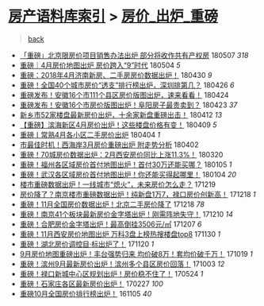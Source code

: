 [房产语料库索引](../../README.md)  > [房价_出炉_重磅](房价_出炉_重磅.md)
====
> [back](../README.md)

- [「重磅」北京限房价项目销售办法出炉 部分将收作共有产权房](http://jkwz.applinzi.com/ittc/7100277413017814027.html#%E3%80%8C%E9%87%8D%E7%A3%85%E3%80%8D%E5%8C%97%E4%BA%AC%E9%99%90%E6%88%BF%E4%BB%B7%E9%A1%B9%E7%9B%AE%E9%94%80%E5%94%AE%E5%8A%9E%E6%B3%95%E5%87%BA%E7%82%89+%E9%83%A8%E5%88%86%E5%B0%86%E6%94%B6%E4%BD%9C%E5%85%B1%E6%9C%89%E4%BA%A7%E6%9D%83%E6%88%BF) 180507 *318* 
- [重磅｜4月房价地图出炉 房价跨入“9”时代](http://jkwz.applinzi.com/ittc/7099214289103750154.html#%E9%87%8D%E7%A3%85%EF%BD%9C4%E6%9C%88%E6%88%BF%E4%BB%B7%E5%9C%B0%E5%9B%BE%E5%87%BA%E7%82%89+%E6%88%BF%E4%BB%B7%E8%B7%A8%E5%85%A5%E2%80%9C9%E2%80%9D%E6%97%B6%E4%BB%A3) 180504 *5* 
- [重磅：2018年4月济南新房、二手房房价数据出炉！](http://jkwz.applinzi.com/ittc/7097683666740446219.html#%E9%87%8D%E7%A3%85%EF%BC%9A2018%E5%B9%B44%E6%9C%88%E6%B5%8E%E5%8D%97%E6%96%B0%E6%88%BF%E3%80%81%E4%BA%8C%E6%89%8B%E6%88%BF%E6%88%BF%E4%BB%B7%E6%95%B0%E6%8D%AE%E5%87%BA%E7%82%89%EF%BC%81) 180430 *9* 
- [重磅！全国40个城市房价“透支”排行榜出炉，深圳排第几？](http://jkwz.applinzi.com/ittc/7096356630105162758.html#%E9%87%8D%E7%A3%85%EF%BC%81%E5%85%A8%E5%9B%BD40%E4%B8%AA%E5%9F%8E%E5%B8%82%E6%88%BF%E4%BB%B7%E2%80%9C%E9%80%8F%E6%94%AF%E2%80%9D%E6%8E%92%E8%A1%8C%E6%A6%9C%E5%87%BA%E7%82%89%EF%BC%8C%E6%B7%B1%E5%9C%B3%E6%8E%92%E7%AC%AC%E5%87%A0%EF%BC%9F) 180426 *6* 
- [重磅发布！安徽16个市111个县区房价版图出炉，速来看看！](http://jkwz.applinzi.com/ittc/7095526253190972423.html#%E9%87%8D%E7%A3%85%E5%8F%91%E5%B8%83%EF%BC%81%E5%AE%89%E5%BE%BD16%E4%B8%AA%E5%B8%82111%E4%B8%AA%E5%8E%BF%E5%8C%BA%E6%88%BF%E4%BB%B7%E7%89%88%E5%9B%BE%E5%87%BA%E7%82%89%EF%BC%8C%E9%80%9F%E6%9D%A5%E7%9C%8B%E7%9C%8B%EF%BC%81) 180424  
- [重磅发布！安徽16个市房价版图出炉！阜阳房子最贵卖到？](http://jkwz.applinzi.com/ittc/7095248655391130634.html#%E9%87%8D%E7%A3%85%E5%8F%91%E5%B8%83%EF%BC%81%E5%AE%89%E5%BE%BD16%E4%B8%AA%E5%B8%82%E6%88%BF%E4%BB%B7%E7%89%88%E5%9B%BE%E5%87%BA%E7%82%89%EF%BC%81%E9%98%9C%E9%98%B3%E6%88%BF%E5%AD%90%E6%9C%80%E8%B4%B5%E5%8D%96%E5%88%B0%EF%BC%9F) 180423 *37* 
- [新乡市52家楼盘最新房价出炉，十余家新盘重磅出击！](http://jkwz.applinzi.com/ittc/7090819962266715146.html#%E6%96%B0%E4%B9%A1%E5%B8%8252%E5%AE%B6%E6%A5%BC%E7%9B%98%E6%9C%80%E6%96%B0%E6%88%BF%E4%BB%B7%E5%87%BA%E7%82%89%EF%BC%8C%E5%8D%81%E4%BD%99%E5%AE%B6%E6%96%B0%E7%9B%98%E9%87%8D%E7%A3%85%E5%87%BA%E5%87%BB%EF%BC%81) 180412 *13* 
- [【重磅】滨海新区4月房价出炉！这些楼盘价格有变！](http://jkwz.applinzi.com/ittc/7090011501756941328.html#%E3%80%90%E9%87%8D%E7%A3%85%E3%80%91%E6%BB%A8%E6%B5%B7%E6%96%B0%E5%8C%BA4%E6%9C%88%E6%88%BF%E4%BB%B7%E5%87%BA%E7%82%89%EF%BC%81%E8%BF%99%E4%BA%9B%E6%A5%BC%E7%9B%98%E4%BB%B7%E6%A0%BC%E6%9C%89%E5%8F%98%EF%BC%81) 180409 *5* 
- [重磅丨常熟4月各小区二手房价出炉](http://jkwz.applinzi.com/ittc/7088062153661875210.html#%E9%87%8D%E7%A3%85%E4%B8%A8%E5%B8%B8%E7%86%9F4%E6%9C%88%E5%90%84%E5%B0%8F%E5%8C%BA%E4%BA%8C%E6%89%8B%E6%88%BF%E4%BB%B7%E5%87%BA%E7%82%89) 180404 *1* 
- [市最佳时机！西海岸3月房价重磅出炉 附走势分析](http://jkwz.applinzi.com/ittc/7087384421638603786.html#%E5%B8%82%E6%9C%80%E4%BD%B3%E6%97%B6%E6%9C%BA%EF%BC%81%E8%A5%BF%E6%B5%B7%E5%B2%B83%E6%9C%88%E6%88%BF%E4%BB%B7%E9%87%8D%E7%A3%85%E5%87%BA%E7%82%89+%E9%99%84%E8%B5%B0%E5%8A%BF%E5%88%86%E6%9E%90) 180402  
- [重磅！70城房价数据出炉：2月西安房价同比上涨11.3%！](http://jkwz.applinzi.com/ittc/7082421935021753361.html#%E9%87%8D%E7%A3%85%EF%BC%8170%E5%9F%8E%E6%88%BF%E4%BB%B7%E6%95%B0%E6%8D%AE%E5%87%BA%E7%82%89%EF%BC%9A2%E6%9C%88%E8%A5%BF%E5%AE%89%E6%88%BF%E4%BB%B7%E5%90%8C%E6%AF%94%E4%B8%8A%E6%B6%A811.3%25%EF%BC%81) 180320  
- [重磅！福州各区域房价首付地图出炉！首付30万还能买哪？](http://jkwz.applinzi.com/ittc/7055016900122133521.html#%E9%87%8D%E7%A3%85%EF%BC%81%E7%A6%8F%E5%B7%9E%E5%90%84%E5%8C%BA%E5%9F%9F%E6%88%BF%E4%BB%B7%E9%A6%96%E4%BB%98%E5%9C%B0%E5%9B%BE%E5%87%BA%E7%82%89%EF%BC%81%E9%A6%96%E4%BB%9830%E4%B8%87%E8%BF%98%E8%83%BD%E4%B9%B0%E5%93%AA%EF%BC%9F) 180105 *1* 
- [重磅！武汉各区域房价首付地图出炉！你还能买得起哪里！](http://jkwz.applinzi.com/ittc/7054633465956271121.html#%E9%87%8D%E7%A3%85%EF%BC%81%E6%AD%A6%E6%B1%89%E5%90%84%E5%8C%BA%E5%9F%9F%E6%88%BF%E4%BB%B7%E9%A6%96%E4%BB%98%E5%9C%B0%E5%9B%BE%E5%87%BA%E7%82%89%EF%BC%81%E4%BD%A0%E8%BF%98%E8%83%BD%E4%B9%B0%E5%BE%97%E8%B5%B7%E5%93%AA%E9%87%8C%EF%BC%81) 180104 *20* 
- [楼市重磅数据出炉！一线城市“熄火”，未来房价怎么走？](http://jkwz.applinzi.com/ittc/7048710931113051153.html#%E6%A5%BC%E5%B8%82%E9%87%8D%E7%A3%85%E6%95%B0%E6%8D%AE%E5%87%BA%E7%82%89%EF%BC%81%E4%B8%80%E7%BA%BF%E5%9F%8E%E5%B8%82%E2%80%9C%E7%86%84%E7%81%AB%E2%80%9D%EF%BC%8C%E6%9C%AA%E6%9D%A5%E6%88%BF%E4%BB%B7%E6%80%8E%E4%B9%88%E8%B5%B0%EF%BC%9F) 171219  
- [房价降了？南京楼市重磅数据出炉！纯新盘1万7，禄口房价创新高！](http://jkwz.applinzi.com/ittc/7048486238347068433.html#%E6%88%BF%E4%BB%B7%E9%99%8D%E4%BA%86%EF%BC%9F%E5%8D%97%E4%BA%AC%E6%A5%BC%E5%B8%82%E9%87%8D%E7%A3%85%E6%95%B0%E6%8D%AE%E5%87%BA%E7%82%89%EF%BC%81%E7%BA%AF%E6%96%B0%E7%9B%981%E4%B8%877%EF%BC%8C%E7%A6%84%E5%8F%A3%E6%88%BF%E4%BB%B7%E5%88%9B%E6%96%B0%E9%AB%98%EF%BC%81) 171218 *1* 
- [重磅！11月全国房价数据出炉！北京二手房价降了](http://jkwz.applinzi.com/ittc/7048348452008756241.html#%E9%87%8D%E7%A3%85%EF%BC%8111%E6%9C%88%E5%85%A8%E5%9B%BD%E6%88%BF%E4%BB%B7%E6%95%B0%E6%8D%AE%E5%87%BA%E7%82%89%EF%BC%81%E5%8C%97%E4%BA%AC%E4%BA%8C%E6%89%8B%E6%88%BF%E4%BB%B7%E9%99%8D%E4%BA%86) 171218 *78* 
- [重磅！南京41个板块最新房价金字塔出炉！刚需阵地失守！](http://jkwz.applinzi.com/ittc/7045425519804285968.html#%E9%87%8D%E7%A3%85%EF%BC%81%E5%8D%97%E4%BA%AC41%E4%B8%AA%E6%9D%BF%E5%9D%97%E6%9C%80%E6%96%B0%E6%88%BF%E4%BB%B7%E9%87%91%E5%AD%97%E5%A1%94%E5%87%BA%E7%82%89%EF%BC%81%E5%88%9A%E9%9C%80%E9%98%B5%E5%9C%B0%E5%A4%B1%E5%AE%88%EF%BC%81) 171210 *14* 
- [重磅！合肥房价金字塔出炉！最高倒挂3506元/㎡](http://jkwz.applinzi.com/ittc/7044338529528710160.html#%E9%87%8D%E7%A3%85%EF%BC%81%E5%90%88%E8%82%A5%E6%88%BF%E4%BB%B7%E9%87%91%E5%AD%97%E5%A1%94%E5%87%BA%E7%82%89%EF%BC%81%E6%9C%80%E9%AB%98%E5%80%92%E6%8C%823506%E5%85%83%2F%E3%8E%A1) 171207 *6* 
- [重磅！11月西安房价地图出炉 万科3盘上榜热搜楼盘top8](http://jkwz.applinzi.com/ittc/7041520101029839889.html#%E9%87%8D%E7%A3%85%EF%BC%8111%E6%9C%88%E8%A5%BF%E5%AE%89%E6%88%BF%E4%BB%B7%E5%9C%B0%E5%9B%BE%E5%87%BA%E7%82%89+%E4%B8%87%E7%A7%913%E7%9B%98%E4%B8%8A%E6%A6%9C%E7%83%AD%E6%90%9C%E6%A5%BC%E7%9B%98top8) 171130 *1* 
- [重磅！湖北房价调控目·标出炉了！](http://jkwz.applinzi.com/ittc/7038060308382352401.html#%E9%87%8D%E7%A3%85%EF%BC%81%E6%B9%96%E5%8C%97%E6%88%BF%E4%BB%B7%E8%B0%83%E6%8E%A7%E7%9B%AE%C2%B7%E6%A0%87%E5%87%BA%E7%82%89%E4%BA%86%EF%BC%81) 171120 *1* 
- [9月房价地图重磅出炉！丰台强势归来 均价破8万！套均价破千万！](http://jkwz.applinzi.com/ittc/7026188655012611088.html#9%E6%9C%88%E6%88%BF%E4%BB%B7%E5%9C%B0%E5%9B%BE%E9%87%8D%E7%A3%85%E5%87%BA%E7%82%89%EF%BC%81%E4%B8%B0%E5%8F%B0%E5%BC%BA%E5%8A%BF%E5%BD%92%E6%9D%A5+%E5%9D%87%E4%BB%B7%E7%A0%B48%E4%B8%87%EF%BC%81%E5%A5%97%E5%9D%87%E4%BB%B7%E7%A0%B4%E5%8D%83%E4%B8%87%EF%BC%81) 171019 *1* 
- [重磅！滨州9月最新房价出炉！滨州多个县区房价回落！](http://jkwz.applinzi.com/ittc/7020202919515931664.html#%E9%87%8D%E7%A3%85%EF%BC%81%E6%BB%A8%E5%B7%9E9%E6%9C%88%E6%9C%80%E6%96%B0%E6%88%BF%E4%BB%B7%E5%87%BA%E7%82%89%EF%BC%81%E6%BB%A8%E5%B7%9E%E5%A4%9A%E4%B8%AA%E5%8E%BF%E5%8C%BA%E6%88%BF%E4%BB%B7%E5%9B%9E%E8%90%BD%EF%BC%81) 171003 *12* 
- [重磅！禄口新城中心区规划出炉！房价稳不住了！](http://jkwz.applinzi.com/ittc/6971165523722109957.html#%E9%87%8D%E7%A3%85%EF%BC%81%E7%A6%84%E5%8F%A3%E6%96%B0%E5%9F%8E%E4%B8%AD%E5%BF%83%E5%8C%BA%E8%A7%84%E5%88%92%E5%87%BA%E7%82%89%EF%BC%81%E6%88%BF%E4%BB%B7%E7%A8%B3%E4%B8%8D%E4%BD%8F%E4%BA%86%EF%BC%81) 170524 *1* 
- [重磅！石家庄各区最新房价出炉！](http://jkwz.applinzi.com/ittc/6939415072886752260.html#%E9%87%8D%E7%A3%85%EF%BC%81%E7%9F%B3%E5%AE%B6%E5%BA%84%E5%90%84%E5%8C%BA%E6%9C%80%E6%96%B0%E6%88%BF%E4%BB%B7%E5%87%BA%E7%82%89%EF%BC%81) 170227 *100* 
- [重磅10月全国房价排行榜出炉！](http://jkwz.applinzi.com/ittc/6896967250476532740.html#%E9%87%8D%E7%A3%8510%E6%9C%88%E5%85%A8%E5%9B%BD%E6%88%BF%E4%BB%B7%E6%8E%92%E8%A1%8C%E6%A6%9C%E5%87%BA%E7%82%89%EF%BC%81) 161105 *40* 
